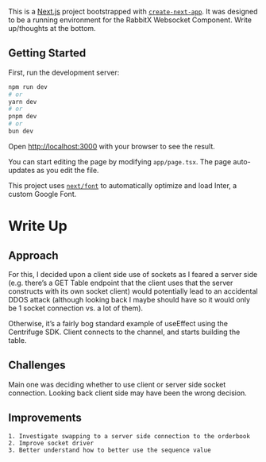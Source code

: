 This is a [Next.js](https://nextjs.org/) project bootstrapped with [`create-next-app`](https://github.com/vercel/next.js/tree/canary/packages/create-next-app).
It was designed to be a running environment for the RabbitX Websocket Component. 
Write up/thoughts at the bottom.

## Getting Started

First, run the development server:

```bash
npm run dev
# or
yarn dev
# or
pnpm dev
# or
bun dev
```

Open [http://localhost:3000](http://localhost:3000) with your browser to see the result.

You can start editing the page by modifying `app/page.tsx`. The page auto-updates as you edit the file.

This project uses [`next/font`](https://nextjs.org/docs/basic-features/font-optimization) to automatically optimize and load Inter, a custom Google Font.

# Write Up

## Approach
For this, I decided upon a client side use of sockets as I feared a server side (e.g. there’s a GET Table endpoint that the client uses that the server constructs with its own socket client) would   potentially lead to an accidental DDOS attack (although looking back I maybe should have so it would only be 1 socket connection vs. a lot of them).

Otherwise, it’s a fairly bog standard example of useEffect using the Centrifuge SDK. Client connects to the channel, and starts building the table.

## Challenges
Main one was deciding whether to use client or server side socket connection. Looking back client side may have been the wrong decision.

## Improvements
    1. Investigate swapping to a server side connection to the orderbook
    2. Improve socket driver
    3. Better understand how to better use the sequence value